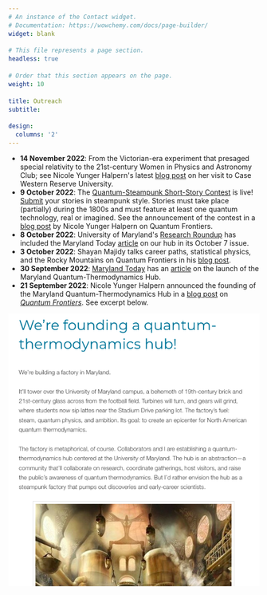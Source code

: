 ```yaml
---
# An instance of the Contact widget.
# Documentation: https://wowchemy.com/docs/page-builder/
widget: blank

# This file represents a page section.
headless: true

# Order that this section appears on the page.
weight: 10

title: Outreach
subtitle:

design:
  columns: '2'
---
```


- **14 November 2022**: From the Victorian-era experiment that presaged special relativity to the 21st-century Women in Physics and Astronomy Club; see Nicole Yunger Halpern's latest [blog post](https://quantumfrontiers.com/2022/11/13/the-spirit-of-relativity/) on her visit to Case Western Reserve University.
- **9 October 2022**: The [Quantum-Steampunk Short-Story Contest](../contest/) is live! [Submit](https://forms.gle/U6T9DPwJzDu1JytbA) your stories in steampunk style. Stories must take place (partially) during the 1800s and must feature at least one quantum technology, real or imagined. See the announcement of the contest in a [blog post](https://quantumfrontiers.com/2022/10/09/announcing-the-quantum-steampunk-short-story-contest/) by Nicole Yunger Halpern on Quantum Frontiers. 
- **8 October 2022**: University of Maryland's [Research Roundup](https://publicate.it/p/d4PZK_usDQTI313423) has included the Maryland Today [article](https://today.umd.edu/maryland-quantum-thermodynamics-hub-launches-with-2m-grant) on our hub in its October 7 issue.
- **3 October 2022**: Shayan Majidy talks career paths, statistical physics, and the Rocky Mountains on Quantum Frontiers in his [blog post](https://quantumfrontiers.com/2022/10/03/mo-heights-mo-challenges-climbing-mount-grad-school/).
- **30 September 2022**: [Maryland Today](https://today.umd.edu/) has an [article](https://today.umd.edu/maryland-quantum-thermodynamics-hub-launches-with-2m-grant) on the launch of the Maryland Quantum-Thermodynamics Hub. 
- **21 September 2022**: Nicole Yunger Halpern announced the founding of the Maryland Quantum-Thermodynamics Hub in a [blog post](https://quantumfrontiers.com/2022/09/21/were-founding-a-quantum-thermodynamics-hub/) on [*Quantum Frontiers*](https://quantumfrontiers.com/). See excerpt below.

![Excerpt from blog post](blog_post.png "Excerpt from Nicole's [blog post](https://quantumfrontiers.com/2022/09/21/were-founding-a-quantum-thermodynamics-hub) on [*Quantum Frontiers*](https://quantumfrontiers.com/).")


<!-- YouTube Channel.

Example of YouTube Video below.

{{< youtube tMaQwZ_LRbI >}} -->